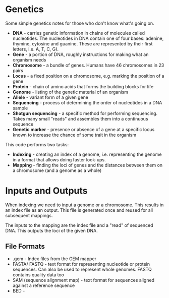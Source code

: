 # Genetics

Some simple genetics notes for those who don't know what's going on.

- **DNA** - carries genetic information in chains of molecules called nucleotides. The nucleotides in DNA contain one of four bases: adenine, thymine, cytosine and guanine. These are represented by their first letters, i.e. A, T, C, G).
- **Gene** - a portion of DNA, roughly instructions for making what an organism needs
- **Chromosome** - a bundle of genes. Humans have 46 chromosomes in 23 pairs
- **Locus** - a fixed position on a chromosome, e.g. marking the position of a gene
- **Protein** - chain of amino acids that forms the building blocks for life
- **Genome** - listing of the genetic material of an organism
- **Allele** - variant form of a given gene
- **Sequencing** - process of determining the order of nucleotides in a DNA sample
- **Shotgun sequencing** - a specific method for performing sequencing. Takes many small "reads" and assembles them into a continuous sequence
- **Genetic marker** - presence or absence of a gene at a specific locus known to increase the chance of some trait in the organism

This code performs two tasks:

- **Indexing** - creating an index of a genome, i.e. representing the genome in a format that allows doing faster look-ups.
- **Mapping** - finding the loci of genes and the distances between them on a chromosome (and a genome as a whole)

# Inputs and Outputs

When indexing we need to input a genome or a chromosome. This results in an index file as an output. This file is generated once and reused for all subsequent mappings.

The inputs to the mapping are the index file and a "read" of sequenced DNA. This outputs the loci of the given DNA.

## File Formats

- .gem - Index files from the GEM mapper
- FASTA/ FASTQ - text format for representing nucleotide or protein sequences. Can also be used to represent whole genomes. FASTQ contains quality data too
- SAM (sequence alignment map) - text format for sequences aligned against a reference sequence
- BED - 




